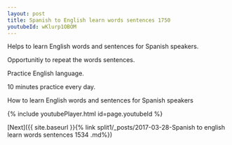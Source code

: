 ```yaml
---
layout: post
title: Spanish to English learn words sentences 1750 
youtubeId: wKlurp1OBOM
---
```

 
 
Helps to learn English words and sentences for Spanish speakers.

Opportunitiy to repeat the words sentences. 

Practice English language. 
 
10 minutes practice every day. 
 
How to learn English words and sentences for Spanish speakers 
 
{% include youtubePlayer.html id=page.youtubeId %}
 
 
[Next]({{ site.baseurl }}{% link  split1/_posts/2017-03-28-Spanish to english learn words sentences 1534 .md%})
 

